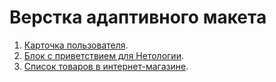 # Верстка адаптивного макета

1. [Карточка пользователя](./user-card/).
2. [Блок с приветствием для Нетологии](./welcome-block/).
3. [Список товаров в интернет-магазине](./product-list/).

